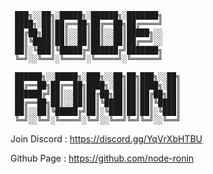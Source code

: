 ```
 ███╗░░██╗░█████╗░██████╗░███████╗
 ████╗░██║██╔══██╗██╔══██╗██╔════╝
 ██╔██╗██║██║░░██║██║░░██║█████╗░░
 ██║╚████║██║░░██║██║░░██║██╔══╝░░
 ██║░╚███║╚█████╔╝██████╔╝███████╗
 ╚═╝░░╚══╝░╚════╝░╚═════╝░╚══════╝

 ██████╗░░█████╗░███╗░░██╗██╗███╗░░██╗
 ██╔══██╗██╔══██╗████╗░██║██║████╗░██║
 ██████╔╝██║░░██║██╔██╗██║██║██╔██╗██║
 ██╔══██╗██║░░██║██║╚████║██║██║╚████║
 ██║░░██║╚█████╔╝██║░╚███║██║██║░╚███║
 ╚═╝░░╚═╝░╚════╝░╚═╝░░╚══╝╚═╝╚═╝░░╚══╝
```

Join Discord	: https://discord.gg/YqVrXbHTBU

Github Page	: https://github.com/node-ronin
